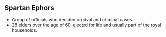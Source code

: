 Spartan Ephors
--------------

* Group of officials who decided on cival and criminal cases.
* 28 elders over the age of 60, elected for life and usually part of the royal households.
